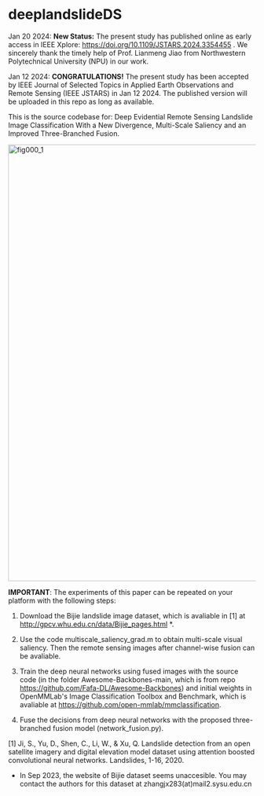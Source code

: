 # deeplandslideDS
Jan 20 2024: **New Status:** The present study has published online as early access in IEEE Xplore: https://doi.org/10.1109/JSTARS.2024.3354455 .
We sincerely thank the timely help of Prof. Lianmeng Jiao from Northwestern Polytechnical University (NPU) in our work. 

Jan 12 2024: **CONGRATULATIONS!** The present study has been accepted by IEEE Journal of Selected Topics in Applied Earth Observations and Remote Sensing (IEEE JSTARS) in Jan 12 2024.
The published version will be uploaded in this repo as long as available. 

This is the source codebase for: Deep Evidential Remote Sensing Landslide Image Classification With a New Divergence, Multi-Scale Saliency and an Improved Three-Branched Fusion. 


<img width="889" alt="fig000_1" src="https://github.com/defzhangaa/deeplandslideDS/assets/128769580/7e266e86-0a20-4524-aaf1-0cc3acecbfb5">


**IMPORTANT**: The experiments of this paper can be repeated on your platform with the following steps: 

1. Download the Bijie landslide image dataset, which is avaliable in [1] at http://gpcv.whu.edu.cn/data/Bijie_pages.html *. 

2. Use the code multiscale_saliency_grad.m to obtain multi-scale visual saliency. Then the remote sensing images after channel-wise fusion can be avaliable.  

3. Train the deep neural networks using fused images with the source code (in the folder Awesome-Backbones-main, which is from repo https://github.com/Fafa-DL/Awesome-Backbones) and initial weights in OpenMMLab's Image Classification Toolbox and Benchmark, which is avaliable at https://github.com/open-mmlab/mmclassification. 

4. Fuse the decisions from deep neural networks with the proposed three-branched fusion model (network_fusion.py). 

[1] Ji, S., Yu, D., Shen, C., Li, W., & Xu, Q. Landslide detection from an open satellite imagery and digital elevation model dataset using attention boosted convolutional neural networks. Landslides, 1-16, 2020. 

* In Sep 2023, the website of Bijie dataset seems unaccesible. You may contact the authors for this dataset at zhangjx283(at)mail2.sysu.edu.cn
